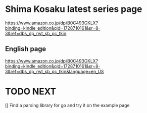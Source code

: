 # Shima Kosaku latest series page

https://www.amazon.co.jp/dp/B0C493GKLX?binding=kindle_edition&qid=1728710161&sr=8-3&ref=dbs_dp_rwt_sb_pc_tkin

## English page

https://www.amazon.co.jp/dp/B0C493GKLX?binding=kindle_edition&qid=1728710161&sr=8-3&ref=dbs_dp_rwt_sb_pc_tkin&language=en_US

# TODO NEXT

[] Find a parsing library for go and try it on the example page
